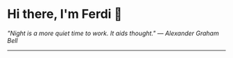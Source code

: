 <h1>Hi there, I'm Ferdi 👋</h1>

<p><em>
  "Night is a more quiet time to work. It aids thought." — Alexander Graham Bell
</em></p>

---
